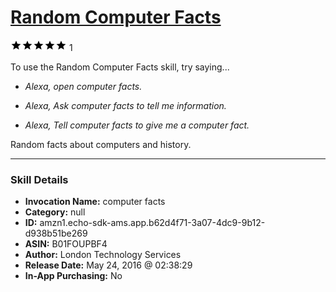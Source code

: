 # [Random Computer Facts](http://alexa.amazon.com/#skills/amzn1.echo-sdk-ams.app.b62d4f71-3a07-4dc9-9b12-d938b51be269)
![5 stars](../../images/ic_star_black_18dp_1x.png)![5 stars](../../images/ic_star_black_18dp_1x.png)![5 stars](../../images/ic_star_black_18dp_1x.png)![5 stars](../../images/ic_star_black_18dp_1x.png)![5 stars](../../images/ic_star_black_18dp_1x.png) 1

To use the Random Computer Facts skill, try saying...

* *Alexa, open computer facts.*

* *Alexa, Ask computer facts to tell me information.*

* *Alexa, Tell computer facts to give me a computer fact.*

Random facts about computers and history.

***

### Skill Details

* **Invocation Name:** computer facts
* **Category:** null
* **ID:** amzn1.echo-sdk-ams.app.b62d4f71-3a07-4dc9-9b12-d938b51be269
* **ASIN:** B01FOUPBF4
* **Author:** London Technology Services 
* **Release Date:** May 24, 2016 @ 02:38:29
* **In-App Purchasing:** No
